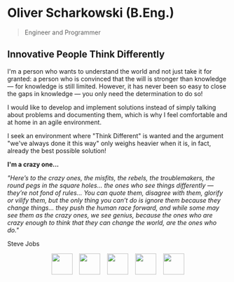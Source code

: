 # Oliver Scharkowski (B.Eng.)
> Engineer and Programmer
## Innovative People Think Differently

I'm a person who wants to understand the world and not just take it for granted: a person who is convinced that the will is stronger than knowledge — for knowledge is still limited. However, it has never been so easy to close the gaps in knowledge — you only need the determination to do so!

I would like to develop and implement solutions instead of simply talking about problems and documenting them, which is why I feel comfortable and at home in an agile environment.

I seek an environment where "Think Different" is wanted and the argument "we've always done it this way" only weighs heavier when it is, in fact, already the best possible solution!

**I'm a crazy one...**

*"Here’s to the crazy ones, the misfits, the rebels, the troublemakers, the round pegs in the square holes… the ones who see things differently — they’re not fond of rules… You can quote them, disagree with them, glorify or vilify them, but the only thing you can’t do is ignore them because they change things… they push the human race forward, and while some may see them as the crazy ones, we see genius, because the ones who are crazy enough to think that they can change the world, are the ones who do."*

Steve Jobs


<div align="center">
  <a href="https://oscharko.de" target="_blank"><img src="https://oscharko.de/img/git/oscharko.svg" width="48"></a>
  <span>&nbsp;&nbsp;</span>
  <a href="https://oscharko.me/linkedin" target="_blank"><img src="https://oscharko.de/img/git/linkedin.svg" width="48"></a>
  <span>&nbsp;&nbsp;</span>
  <a href="https://oscharko.me/leet-code" target="_blank"><img src="https://oscharko.de/img/git/leetcode.svg" width="48"></a>
  <span>&nbsp;&nbsp;</span>
  <a href="https://oscharko.me/replit" target="_blank"><img src="https://oscharko.de/img/git/replit.svg" width="48"></a>
  <span>&nbsp;&nbsp;</span>
  <a href="https://oscharko.me/xing" target="_blank"><img src="https://oscharko.de/img/git/xing.svg" width="48"></a>
</div>

